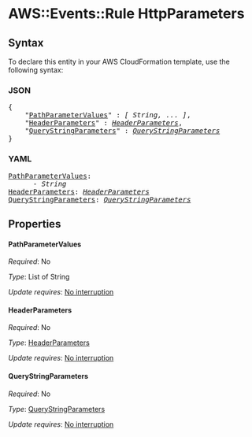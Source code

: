 # AWS::Events::Rule HttpParameters

## Syntax

To declare this entity in your AWS CloudFormation template, use the following syntax:

### JSON

<pre>
{
    "<a href="#pathparametervalues" title="PathParameterValues">PathParameterValues</a>" : <i>[ String, ... ]</i>,
    "<a href="#headerparameters" title="HeaderParameters">HeaderParameters</a>" : <i><a href="httpparameters-headerparameters.md">HeaderParameters</a></i>,
    "<a href="#querystringparameters" title="QueryStringParameters">QueryStringParameters</a>" : <i><a href="httpparameters-querystringparameters.md">QueryStringParameters</a></i>
}
</pre>

### YAML

<pre>
<a href="#pathparametervalues" title="PathParameterValues">PathParameterValues</a>: <i>
      - String</i>
<a href="#headerparameters" title="HeaderParameters">HeaderParameters</a>: <i><a href="httpparameters-headerparameters.md">HeaderParameters</a></i>
<a href="#querystringparameters" title="QueryStringParameters">QueryStringParameters</a>: <i><a href="httpparameters-querystringparameters.md">QueryStringParameters</a></i>
</pre>

## Properties

#### PathParameterValues

_Required_: No

_Type_: List of String

_Update requires_: [No interruption](https://docs.aws.amazon.com/AWSCloudFormation/latest/UserGuide/using-cfn-updating-stacks-update-behaviors.html#update-no-interrupt)

#### HeaderParameters

_Required_: No

_Type_: <a href="httpparameters-headerparameters.md">HeaderParameters</a>

_Update requires_: [No interruption](https://docs.aws.amazon.com/AWSCloudFormation/latest/UserGuide/using-cfn-updating-stacks-update-behaviors.html#update-no-interrupt)

#### QueryStringParameters

_Required_: No

_Type_: <a href="httpparameters-querystringparameters.md">QueryStringParameters</a>

_Update requires_: [No interruption](https://docs.aws.amazon.com/AWSCloudFormation/latest/UserGuide/using-cfn-updating-stacks-update-behaviors.html#update-no-interrupt)


